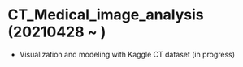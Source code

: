 # CT_Medical_image_analysis (20210428 ~ )
- Visualization and modeling with Kaggle CT dataset (in progress)

